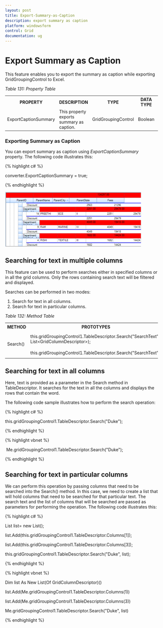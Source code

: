 ```yaml
---
layout: post
title: Export-Summary-as-Caption
description: export summary as caption 
platform: windowsform
control: Grid
documentation: ug
---
```


# Export Summary as Caption 

This feature enables you to export the summary as caption while exporting GridGroupingControl to Excel. 

_Table 131: Property Table_

<table>
<tr>
<th>
PROPERTY </th><th>
DESCRIPTION </th><th>
TYPE </th><th>
DATA TYPE </th><th>
REFERENCE LINKS </th></tr>
<tr>
<td>
ExportCaptionSummary</td><td>
This property exports summary as caption.  </td><td>
GridGroupingControl</td><td>
Boolean </td><td>
NA </td></tr>
</table>


### Exporting Summary as Caption

You can export summary as caption using _ExportCaptionSummary_ property. The following code illustrates this:

{% highlight c# %}

converter.ExportCaptionSummary = true;

{% endhighlight %}

![](Grid-Grouping-Control_images/Grid-Grouping-Control_img259.png)


## Searching for text in multiple columns

This feature can be used to perform searches either in specified columns or in all the grid columns. Only the rows containing search text will be filtered and displayed. 

Searches can be performed in two modes:

1. Search for text in all columns.
2. Search for text in particular columns.

_Table 132: Method Table_

<table>
<tr>
<th>
METHOD</th><th>
PROTOTYPES</th><th>
DESCRIPTION</th></tr>
<tr>
<td rowspan = "2">
Search()</td><td>
this.gridGroupingControl1.TableDescriptor.Search("SearchText", List&lt;GridColumnDescriptor&gt;);</td><td rowspan = "2">
It is called for performing search operation in the columns. </td></tr>
<tr>
<td>
this.gridGroupingControl1.TableDescriptor.Search("SearchText");</td></tr>
</table>

## Searching for text in all columns

Here, text is provided as a parameter in the Search method in TableDescriptor. It searches for the text in all the columns and displays the rows that contain the word.

The following code sample illustrates how to perform the search operation:

{% highlight c# %}

this.gridGroupingControl1.TableDescriptor.Search("Duke");

{% endhighlight %}

{% highlight vbnet %}

 Me.gridGroupingControl1.TableDescriptor.Search("Duke");

{% endhighlight %}



## Searching for text in particular columns

We can perform this operation by passing columns that need to be searched into the Search() method. In this case, we need to create a list that will hold columns that need to be searched for that particular text. The search text and the list of columns that will be searched are passed as parameters for performing the operation. The following code illustrates this:

{% highlight c# %}

List<GridColumnDescriptor> list= new List<GridColumnDescriptor>();

list.Add(this.gridGroupingControl1.TableDescriptor.Columns[1]);

list.Add(this.gridGroupingControl1.TableDescriptor.Columns[3]);

this.gridGroupingControl1.TableDescriptor.Search("Duke", list);

{% endhighlight %}

{% highlight vbnet %}

Dim list As New List(Of GridColumnDescriptor)()

list.Add(Me.gridGroupingControl1.TableDescriptor.Columns(1))

list.Add(Me.gridGroupingControl1.TableDescriptor.Columns(3))

Me.gridGroupingControl1.TableDescriptor.Search("Duke", list)

{% endhighlight %}